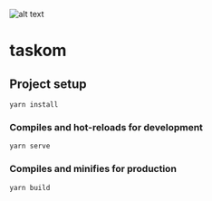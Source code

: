 ![alt text](https://cdn1.bbcode0.com/uploads/2021/3/28/b635628f4b4241ef3ad26cfac1813652-full.png)

# taskom

## Project setup
```
yarn install
```

### Compiles and hot-reloads for development
```
yarn serve
```

### Compiles and minifies for production
```
yarn build
```
